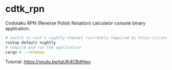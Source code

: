 # cdtk_rpn
Codotaku RPN (Reverse Polish Notation) calculator console binary application.
```sh
# switch to rust's nightly channel (currently required by https://crates.io/crates/io-lifetimes)
rustup default nightly
# compile and run the application
cargo r --release
```
Tutorial: https://youtu.be/taUK4CBdHwo
